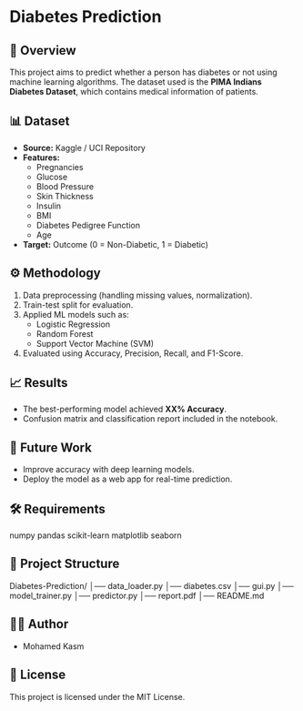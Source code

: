 # Diabetes Prediction

## 📌 Overview
This project aims to predict whether a person has diabetes or not using machine learning algorithms. The dataset used is the **PIMA Indians Diabetes Dataset**, which contains medical information of patients.

## 📊 Dataset
- **Source:** Kaggle / UCI Repository  
- **Features:**
  - Pregnancies  
  - Glucose  
  - Blood Pressure  
  - Skin Thickness  
  - Insulin  
  - BMI  
  - Diabetes Pedigree Function  
  - Age  
- **Target:** Outcome (0 = Non-Diabetic, 1 = Diabetic)

## ⚙️ Methodology
1. Data preprocessing (handling missing values, normalization).  
2. Train-test split for evaluation.  
3. Applied ML models such as:
   - Logistic Regression  
   - Random Forest  
   - Support Vector Machine (SVM)  
4. Evaluated using Accuracy, Precision, Recall, and F1-Score.

## 📈 Results
- The best-performing model achieved **XX% Accuracy**.  
- Confusion matrix and classification report included in the notebook.

## 🚀 Future Work
- Improve accuracy with deep learning models.  
- Deploy the model as a web app for real-time prediction.  

## 🛠️ Requirements

numpy
pandas
scikit-learn
matplotlib
seaborn

## 📂 Project Structure

Diabetes-Prediction/
│── data_loader.py
│── diabetes.csv
│── gui.py
│── model_trainer.py
│── predictor.py
│── report.pdf
│── README.md

## 👨‍💻 Author

- Mohamed Kasm

## 📜 License

This project is licensed under the MIT License.
